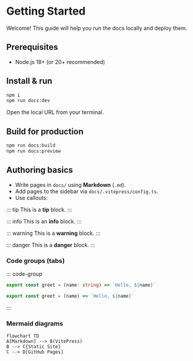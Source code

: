 # Getting Started


Welcome! This guide will help you run the docs locally and deploy them.


## Prerequisites
- Node.js 18+ (or 20+ recommended)


## Install & run

```bash
npm i
npm run docs:dev
```

Open the local URL from your terminal.


## Build for production

```bash
npm run docs:build
npm run docs:preview
```


## Authoring basics

- Write pages in `docs/` using **Markdown** (`.md`).
- Add pages to the sidebar via `docs/.vitepress/config.ts`.
- Use callouts:

::: tip
This is a **tip** block.
:::

::: info
This is an **info** block.
:::

::: warning
This is a **warning** block.
:::

::: danger
This is a **danger** block.
:::


### Code groups (tabs)

::: code-group
```ts [TypeScript]
export const greet = (name: string) => `Hello, ${name}`
```
```js [JavaScript]
export const greet = (name) => `Hello, ${name}`
```
:::


### Mermaid diagrams

```mermaid
flowchart TD
A[Markdown] --> B(VitePress)
B --> C{Static Site}
C --> D[GitHub Pages]
```